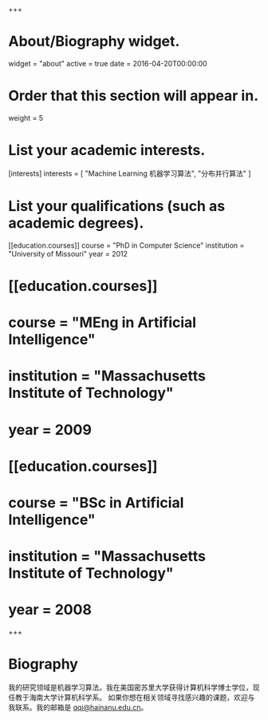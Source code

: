 +++
# About/Biography widget.
widget = "about"
active = true
date = 2016-04-20T00:00:00

# Order that this section will appear in.
weight = 5

# List your academic interests.
[interests]
  interests = [
    "Machine Learning 机器学习算法",
    "分布并行算法"
  ]

# List your qualifications (such as academic degrees).
[[education.courses]]
  course = "PhD in Computer Science"
  institution = "University of Missouri"
  year = 2012

# [[education.courses]]
#   course = "MEng in Artificial Intelligence"
#   institution = "Massachusetts Institute of Technology"
#   year = 2009
# 
# [[education.courses]]
#   course = "BSc in Artificial Intelligence"
#   institution = "Massachusetts Institute of Technology"
#   year = 2008
 
+++

# Biography

我的研究领域是机器学习算法。我在美国密苏里大学获得计算机科学博士学位，现任教于海南大学计算机科学系。 如果你想在相关领域寻找感兴趣的课题，欢迎与我联系。我的邮箱是 qqi@hainanu.edu.cn。
